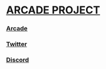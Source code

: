 <h1><a href="https://github.com/Itsoon-xyz/ARCADE">ARCADE PROJECT</a></h1>
<h3><a href="HTTPS://arcade-xyz.ml">Arcade</a></h3>
<h3><a href="https://twitter.com/Itsoon_off">Twitter</a></3>
<h3><a href="https://discord.gg/ejJmR5Y9YC">Discord</a></h3>
